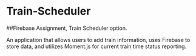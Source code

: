 # Train-Scheduler
##Firebase Assignment, Train Scheduler option.

An application that allows users to add train information, uses Firebase to store data, and utilizes Moment.js for current train time status reporting.
